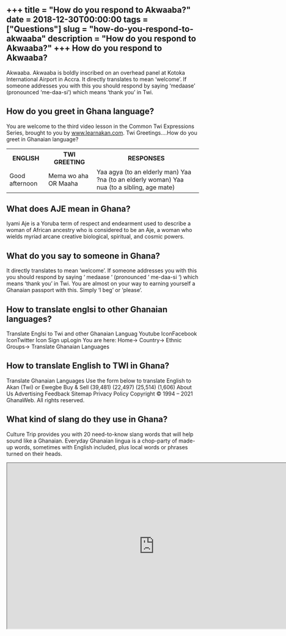 +++
title = "How do you respond to Akwaaba?"
date = 2018-12-30T00:00:00
tags = ["Questions"]
slug = "how-do-you-respond-to-akwaaba"
description = "How do you respond to Akwaaba?"
+++
How do you respond to Akwaaba?
------------------------------

Akwaaba. Akwaaba is boldly inscribed on an overhead panel at Kotoka International Airport in Accra. It directly translates to mean ‘welcome’. If someone addresses you with this you should respond by saying ‘medaase’ (pronounced ‘me-daa-si’) which means ‘thank you’ in Twi.

How do you greet in Ghana language?
-----------------------------------

You are welcome to the third video lesson in the Common Twi Expressions Series, brought to you by www.learnakan.com. Twi Greetings….How do you greet in Ghanaian language?

<table><tr><th>ENGLISH</th><th>TWI GREETING</th><th>RESPONSES</th></tr><tr><td>Good afternoon</td><td>Mema wo aha OR Maaha</td><td>Yaa agya (to an elderly man) Yaa ?na (to an elderly woman) Yaa nua (to a sibling, age mate)</td></tr></table>

What does AJE mean in Ghana?
----------------------------

Iyami Aje is a Yoruba term of respect and endearment used to describe a woman of African ancestry who is considered to be an Aje, a woman who wields myriad arcane creative biological, spiritual, and cosmic powers.

What do you say to someone in Ghana?
------------------------------------

It directly translates to mean ‘welcome’. If someone addresses you with this you should respond by saying ‘ medaase ‘ (pronounced ‘ me-daa-si ‘) which means ‘thank you’ in Twi. You are almost on your way to earning yourself a Ghanaian passport with this. Simply ‘I beg’ or ‘please’.

How to translate englsi to other Ghanaian languages?
----------------------------------------------------

Translate Englsi to Twi and other Ghanaian Languag Youtube IconFacebook IconTwitter Icon Sign upLogin You are here: Home→ Country→ Ethnic Groups→ Translate Ghanaian Languages

How to translate English to TWI in Ghana?
-----------------------------------------

Translate Ghanaian Languages Use the form below to translate English to Akan (Twi) or Ewegbe Buy &amp; Sell (39,481) (22,497) (25,514) (1,606) About Us Advertising Feedback Sitemap Privacy Policy Copyright © 1994 – 2021 GhanaWeb. All rights reserved.

What kind of slang do they use in Ghana?
----------------------------------------

Culture Trip provides you with 20 need-to-know slang words that will help sound like a Ghanaian. Everyday Ghanaian lingua is a chop-party of made-up words, sometimes with English included, plus local words or phrases turned on their heads.

<iframe allow="accelerometer; autoplay; clipboard-write; encrypted-media; gyroscope; picture-in-picture" allowfullscreen="" class="__youtube_prefs__  epyt-is-override  no-lazyload" data-no-lazy="1" data-origheight="433" data-origwidth="770" data-skipgform_ajax_framebjll="" height="433" id="_ytid_78740" loading="lazy" src="https://www.youtube.com/embed/LsDuNxwSq4Q?enablejsapi=1&autoplay=0&cc_load_policy=0&cc_lang_pref=&iv_load_policy=1&loop=0&modestbranding=0&rel=1&fs=1&playsinline=0&autohide=2&theme=dark&color=red&controls=1&" title="YouTube player" width="770"></iframe>